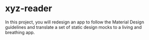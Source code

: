 # xyz-reader
In this project, you will redesign an app to follow the Material Design guidelines and translate a set of static design mocks to a living and breathing app.
